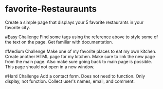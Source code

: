 # favorite-Restauraunts

Create a simple page that displays your 5 favorite restaurants in your favorite city.

#Easy Challenge
Find some tags using the reference above to style some of the text on the page. Get familiar with documentation.

#Medium Challenge
Make one of my favorite places to eat my own kitchen. Create another HTML page for my kitchen. Make sure to link the new page from the main page. Also make sure going back to main page is possible. This page should not open in a new window.

#Hard Challenge
Add a contact form. Does not need to function. Only display, not function. Collect user's names, email, and comment.
